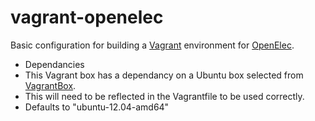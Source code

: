 vagrant-openelec
================

Basic configuration for building a [Vagrant][1] environment for [OpenElec][3].

* Dependancies
 * This Vagrant box has a dependancy on a Ubuntu box selected from [VagrantBox][2]. 
 * This will need to be reflected in the Vagrantfile to be used correctly. 
 * Defaults to "ubuntu-12.04-amd64"

[1]: http://www.vagrantup.com/
[2]: http://www.vagrantbox.es/
[3]: http://openelec.tv/
